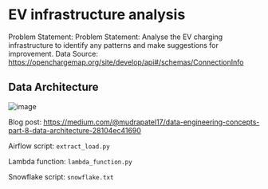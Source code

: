 # EV infrastructure analysis

Problem Statement: Problem Statement: Analyse the EV charging infrastructure to identify any patterns and make suggestions for improvement.
Data Source: https://openchargemap.org/site/develop/api#/schemas/ConnectionInfo

## Data Architecture
![image](https://github.com/mudrap17/ev-pattern-analysis/assets/76879120/01df50e4-cf60-444d-b061-b23931016563)


Blog post: https://medium.com/@mudrapatel17/data-engineering-concepts-part-8-data-architecture-28104ec41690

Airflow script: ``extract_load.py``

Lambda function: ``lambda_function.py``

Snowflake script: ``snowflake.txt``
